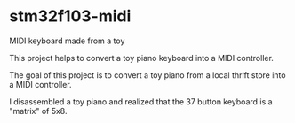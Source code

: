 # stm32f103-midi
MIDI keyboard made from a toy

This project helps to convert a toy piano keyboard into a MIDI controller.

The goal of this project is to convert a toy piano from a local thrift store into a MIDI controller. 

I disassembled a toy piano and realized that the 37 button keyboard is a "matrix" of 5x8.
